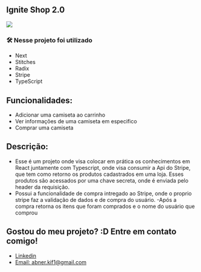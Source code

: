 ## Ignite Shop 2.0
<img src="https://user-images.githubusercontent.com/71772559/190881447-a8d8fd7f-72b0-4477-9e72-4cb58d8fd825.png" align="center" />

### 🛠️ Nesse projeto foi utilizado

* Next
* Stitches
* Radix
* Stripe
* TypeScript

## Funcionalidades:
- Adicionar uma camiseta ao carrinho
- Ver informações de uma camiseta em especifico
- Comprar uma camiseta

## Descrição:
- Esse é um projeto onde visa colocar em prática os conhecimentos em React juntamente com Typescript, onde visa consumir a Api do Stripe, que tem como retorno os produtos cadastrados em uma loja. Esses produtos são acessados por uma chave secreta, onde é enviada pelo header da requisição.
- Possui a funcionalidade de compra intregado ao Stripe, onde o proprio stripe faz a validação de dados e de compra do usuário.
-Após a compra retorna os itens que foram comprados e o nome do usuário que comprou

## Gostou do meu projeto? :D Entre em contato comigo! 
- [Linkedin](https://www.linkedin.com/in/abner-santos-b195b8228/) <br/>
- [Email: abner.kif1@gmail.com](mailto:abner.kif1@gmail.com)


